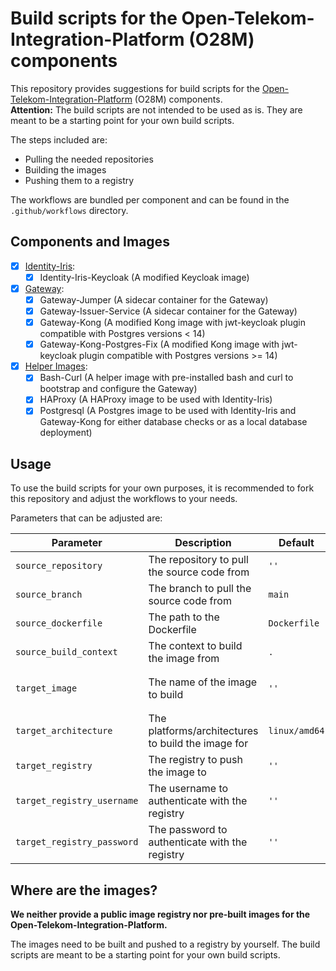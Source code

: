 <!--
SPDX-FileCopyrightText: 2025 Deutsche Telekom AG

SPDX-License-Identifier: CC0-1.0    
-->

# Build scripts for the Open-Telekom-Integration-Platform (O28M) components

This repository provides suggestions for build scripts for the [Open-Telekom-Integration-Platform](https://github.com/telekom/Open-Telekom-Integration-Platform) (O28M) components.  
**Attention:** The build scripts are not intended to be used as is. They are meant to be a starting point for your own build scripts.

The steps included are:

- Pulling the needed repositories
- Building the images
- Pushing them to a registry

The workflows are bundled per component and can be found in the `.github/workflows` directory.

## Components and Images

- [x] [Identity-Iris](../.github/workflows/identity-iris.yml):
  - [x] Identity-Iris-Keycloak (A modified Keycloak image)
- [x] [Gateway](../.github/workflows/gateway.yml):
  - [x] Gateway-Jumper (A sidecar container for the Gateway)
  - [x] Gateway-Issuer-Service (A sidecar container for the Gateway)
  - [x] Gateway-Kong (A modified Kong image with jwt-keycloak plugin compatible with Postgres versions < 14)
  - [x] Gateway-Kong-Postgres-Fix (A modified Kong image with jwt-keycloak plugin compatible with Postgres versions >= 14)
- [x] [Helper Images](../.github/workflows/helpers.yml):
  - [x] Bash-Curl (A helper image with pre-installed bash and curl to bootstrap and configure the Gateway)
  - [x] HAProxy (A HAProxy image to be used with Identity-Iris)
  - [x] Postgresql (A Postgres image to be used with Identity-Iris and Gateway-Kong for either database checks or as a local database deployment)

## Usage

To use the build scripts for your own purposes, it is recommended to fork this repository and adjust the workflows to
your needs.

Parameters that can be adjusted are:

| Parameter                  | Description                                        | Default       | Required | Example                                                             |
|----------------------------|----------------------------------------------------|---------------|----------|---------------------------------------------------------------------|
| `source_repository`        | The repository to pull the source code from        | `''`          | Yes      | `telekom/gateway-jumper`                                            |
| `source_branch`            | The branch to pull the source code from            | `main`        | Yes      | `main`                                                              |
| `source_dockerfile`        | The path to the Dockerfile                         | `Dockerfile`  | No       | `Dockerfile`                                                        |
| `source_build_context`     | The context to build the image from                | `.`           | No       | `.`                                                                 |
| `target_image`             | The name of the image to build                     | `''`          | Yes      | `ghcr.io/${{ github.repository_owner }}/o28m/gateway-jumper:latest` |
| `target_architecture`      | The platforms/architectures to build the image for | `linux/amd64` | No       | `linux/amd64,linux/arm64`                                           |
| `target_registry`          | The registry to push the image to                  | `''`          | No       | `ghcr.io`                                                           |
| `target_registry_username` | The username to authenticate with the registry     | `''`          | No       | `${{ github.actor }}`                                               |
| `target_registry_password` | The password to authenticate with the registry     | `''`          | No       | `${{ secrets.GITHUB_TOKEN }}`                                       |

## Where are the images?

**We neither provide a public image registry nor pre-built images for the Open-Telekom-Integration-Platform.**

The images need to be built and pushed to a registry by yourself. The build scripts are meant to be a starting point for your own build scripts.